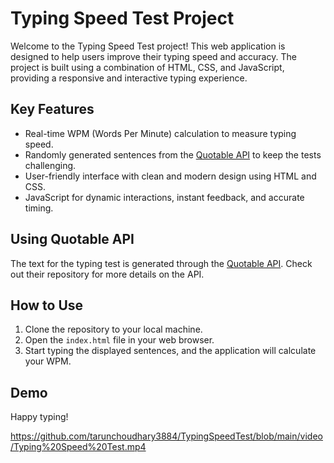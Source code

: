 # Typing Speed Test Project

Welcome to the Typing Speed Test project! This web application is designed to help users improve their typing speed and accuracy. The project is built using a combination of HTML, CSS, and JavaScript, providing a responsive and interactive typing experience.

## Key Features

- Real-time WPM (Words Per Minute) calculation to measure typing speed.
- Randomly generated sentences from the [Quotable API](https://github.com/lukePeavey/quotable) to keep the tests challenging.
- User-friendly interface with clean and modern design using HTML and CSS.
- JavaScript for dynamic interactions, instant feedback, and accurate timing.

## Using Quotable API

The text for the typing test is generated through the [Quotable API](https://github.com/lukePeavey/quotable). Check out their repository for more details on the API.

## How to Use

1. Clone the repository to your local machine.
2. Open the `index.html` file in your web browser.
3. Start typing the displayed sentences, and the application will calculate your WPM.

## Demo
Happy typing!

https://github.com/tarunchoudhary3884/TypingSpeedTest/blob/main/video/Typing%20Speed%20Test.mp4
